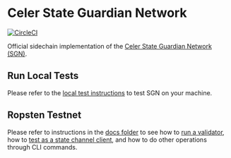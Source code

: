 # Celer State Guardian Network

[![CircleCI](https://circleci.com/gh/celer-network/sgn/tree/master.svg?style=svg)](https://circleci.com/gh/celer-network/sgn/tree/master)

Official sidechain implementation of the [Celer State Guardian Network (SGN)](https://www.celer.network/docs/celercore/sgn/architecture.html).

## Run Local Tests

Please refer to the [local test instructions](./test/README.md) to test SGN on your machine.

## Ropsten Testnet

Please refer to instructions in the [docs folder](./docs) to see how to [run a validator](./docs/ropsten_validator_manual.md), how to [test as a state channel client](./docs/ropsten_test_user_manual.md), and how to do other operations through CLI commands.
